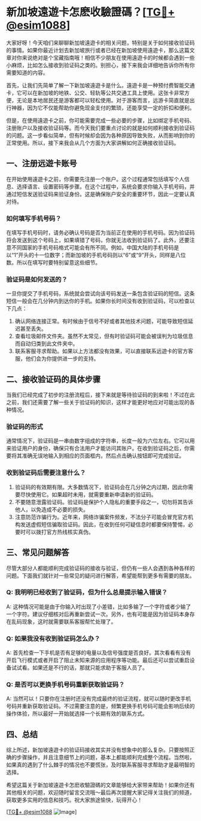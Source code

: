 # 新加坡遠遊卡怎麽收驗證碼？[[TG💪+ @esim1088](https://t.me/s/esim1088)]

大家好呀！今天咱们来聊聊新加坡遠遊卡的相关问题，特别是关于如何接收验证码的事情。如果你最近计划去新加坡旅行或者已经在新加坡使用遠遊卡，那么这篇文章对你来说绝对是个宝藏指南哦！相信不少朋友在使用遠遊卡的时候都会遇到一些小麻烦，比如怎么接收到验证码之类的。别担心，接下来我会详细地告诉你所有你需要知道的内容。

首先，让我们先简单了解一下新加坡遠遊卡是什么。遠遊卡是一种预付费智能交通卡，它可以在新加坡的地铁、公交、轻轨等公共交通工具上使用。这张卡非常方便，无论是本地居民还是游客都可以轻松使用。对于游客而言，远游卡简直就是出行神器，因为它不仅能帮助你避免现金支付的繁琐，还能享受一定的折扣和便利。

但是，在使用遠遊卡之前，你可能需要完成一些必要的步骤，比如绑定手机号码、注册账户以及接收验证码等。而今天我们要重点讨论的就是如何顺利接收到验证码的问题。这一步看似简单，但有时候却会因为各种原因导致失败，从而影响到你的正常使用。所以，接下来我会从几个方面为大家讲解如何正确接收验证码。

## 一、注册远遊卡账号

在开始使用遠遊卡之前，你需要先注册一个账户。这个过程通常包括填写个人信息、选择语言、设置密码等步骤。在这个过程中，系统会要求你输入手机号码，并通过短信发送验证码来验证身份。这是确保账户安全的重要环节，因此一定要认真对待。

### 如何填写手机号码？

在填写手机号码时，请务必确认号码是否为当前正在使用的手机号码。因为验证码将会发送到这个号码上，如果填错了号码，你就无法收到验证码了。此外，还要注意不同国家的手机号码格式可能会有所不同。例如，中国大陆的手机号码是以“1”开头的十一位数字；而新加坡的手机号码则以“6”或“9”开头，同样是八位数。所以在填写时要特别留意这些细节。

### 验证码是如何发送的？

一旦你提交了手机号码，系统就会尝试向该号码发送一条包含验证码的短信。这条短信一般会在几分钟内到达你的手机。如果你长时间没有收到验证码，可以检查以下几点：

1. 确认网络连接正常。有时候由于信号不好或者其他技术问题，可能导致短信延迟甚至丢失。
2. 查看垃圾邮件文件夹。虽然不太常见，但有时验证码可能会被误判为垃圾信息而自动归类到此文件夹中。
3. 联系客服寻求帮助。如果以上方法都没有效果，可以直接联系远遊卡的官方客服，他们会为你提供进一步的支持。

## 二、接收验证码的具体步骤

当我们已经完成了初步的注册流程后，接下来就是等待验证码的到来啦！不过在此之前，我们还需要了解一些关于验证码的知识，这样才能更好地应对可能出现的各种情况。

### 验证码的形式

通常情况下，验证码是一串由数字组成的字符串，长度一般为六位左右。它可以用来验证用户的身份，确保只有合法用户才能访问其账户。在收到验证码之后，你需要将其准确无误地输入到相应的页面框内，然后点击确认按钮即可完成验证。

### 收到验证码后需要注意什么？

1. 验证码的有效期有限。大多数情况下，验证码会在几分钟之内过期，因此你需要尽快使用它。如果超时未用，就需要重新申请新的验证码。
2. 不要随意泄露验证码。验证码是保护个人隐私的重要手段之一，切勿将其告诉他人，以免造成不必要的损失。
3. 注意防范诈骗行为。近年来，网络诈骗案件频发，不法分子可能会冒充官方机构发送虚假短信骗取验证码。因此，在收到任何可疑信息时都要保持警惕，必要时可以拨打官方热线核实真伪。

## 三、常见问题解答

尽管大部分人都能顺利完成验证码的接收与验证，但仍有一些人会遇到各种各样的问题。下面我们就针对一些常见的疑问进行解答，希望能帮到更多有需要的朋友。

### Q: 我明明已经收到了验证码，但为什么总是提示输入错误？
A: 这种情况可能是由于你输入时出现了小差错，比如多输了一个字符或者少输了一个字符。建议仔细核对后再重新尝试一次。另外，也有可能是因为验证码本身存在乱码现象，这时就需要联系客服帮忙处理了。

### Q: 如果我没有收到验证码怎么办？
A: 首先检查一下手机是否有足够的电量以及信号强度是否良好。其次看看有没有开启飞行模式或者开启了阻止未知来源的应用程序等功能。最后还可以尝试重启设备试试看。如果还是不行的话，那就只能求助于客服人员了。

### Q: 是否可以更换手机号码重新获取验证码？
A: 当然可以！只要你在注册时还没有完成最终的验证流程，就可以随时更改手机号码并重新获取验证码。不过需要注意的是，频繁更换手机号码可能会影响后续的操作体验，所以最好一开始就选择一个长期有效的联系方式。

## 四、总结

综上所述，新加坡遠遊卡的验证码接收其实并没有想象中的那么复杂。只要按照正确的步骤操作，并且注意细节上的问题，基本上都能顺利完成整个流程。当然啦，如果真的遇到了什么棘手的情况也不要慌张，及时联系客服寻求帮助才是最明智的选择。

希望这篇关于新加坡遠遊卡怎麽收驗證碼的文章能够给大家带来帮助！如果你还有其他相关的问题，欢迎随时留言交流哦～最后再次提醒大家记得关注我们的频道，获取更多实用的信息和技巧。祝大家旅途愉快，玩得开心！

[[TG💪+ @esim1088](https://t.me/s/esim1088) ![Image](https://i.postimg.cc/4NQfJmqS/Snipaste-2025-05-13-00-14-12.png)]